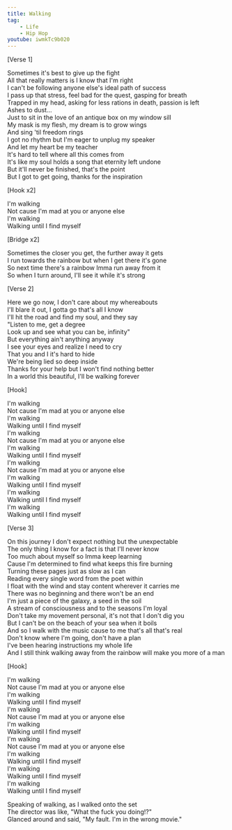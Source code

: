 ```yaml
---
title: Walking
tag:
    - Life
    - Hip Hop
youtube: iwmkTc9b020
---
```


[Verse 1]

Sometimes it's best to give up the fight  
All that really matters is I know that I'm right  
I can't be following anyone else's ideal path of success  
I pass up that stress, feel bad for the quest, gasping for breath  
Trapped in my head, asking for less rations in death, passion is left  
Ashes to dust...  
Just to sit in the love of an antique box on my window sill  
My mask is my flesh, my dream is to grow wings  
And sing 'til freedom rings  
I got no rhythm but I'm eager to unplug my speaker  
And let my heart be my teacher  
It's hard to tell where all this comes from  
It's like my soul holds a song that eternity left undone  
But it'll never be finished, that's the point  
But I got to get going, thanks for the inspiration


[Hook x2]

I'm walking  
Not cause I'm mad at you or anyone else  
I'm walking  
Walking until I find myself


[Bridge x2]

Sometimes the closer you get, the further away it gets  
I run towards the rainbow but when I get there it's gone  
So next time there's a rainbow Imma run away from it  
So when I turn around, I'll see it while it's strong


[Verse 2]

Here we go now, I don't care about my whereabouts  
I'll blare it out, I gotta go that's all I know  
I'll hit the road and find my soul, and they say  
"Listen to me, get a degree  
Look up and see what you can be, infinity"  
But everything ain't anything anyway  
I see your eyes and realize I need to cry  
That you and I it's hard to hide  
We're being lied so deep inside  
Thanks for your help but I won't find nothing better  
In a world this beautiful, I'll be walking forever


[Hook]

I'm walking  
Not cause I'm mad at you or anyone else  
I'm walking  
Walking until I find myself  
I'm walking  
Not cause I'm mad at you or anyone else  
I'm walking  
Walking until I find myself  
I'm walking  
Not cause I'm mad at you or anyone else  
I'm walking  
Walking until I find myself  
I'm walking  
Walking until I find myself  
I'm walking  
Walking until I find myself  


[Verse 3]

On this journey I don't expect nothing but the unexpectable  
The only thing I know for a fact is that I'll never know  
Too much about myself so Imma keep learning  
Cause I'm determined to find what keeps this fire burning  
Turning these pages just as slow as I can  
Reading every single word from the poet within  
I float with the wind and stay content wherever it carries me  
There was no beginning and there won't be an end  
I'm just a piece of the galaxy, a seed in the soil  
A stream of consciousness and to the seasons I'm loyal  
Don't take my movement personal, it's not that I don't dig you  
But I can't be on the beach of your sea when it boils  
And so I walk with the music cause to me that's all that's real  
Don't know where I'm going, don't have a plan  
I've been hearing instructions my whole life  
And I still think walking away from the rainbow will make you more of a man  


[Hook]

I'm walking  
Not cause I'm mad at you or anyone else  
I'm walking  
Walking until I find myself  
I'm walking  
Not cause I'm mad at you or anyone else  
I'm walking  
Walking until I find myself  
I'm walking  
Not cause I'm mad at you or anyone else  
I'm walking  
Walking until I find myself  
I'm walking  
Walking until I find myself  
I'm walking  
Walking until I find myself  


Speaking of walking, as I walked onto the set  
The director was like, "What the fuck you doing!?"  
Glanced around and said, "My fault. I'm in the wrong movie."  
